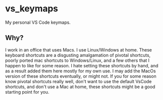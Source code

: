 # vs_keymaps
My personal VS Code keymaps.

## Why?
I work in an office that uses Macs. I use Linux/Windows at home. These keyboard shortcuts are a disgusting amalgamation of pivotal shortcuts, poorly ported mac shortcuts to Windows/Linux, and a few others that I happen to like for some reason. I hate setting these shortcuts by hand, and as a result added them here mostly for my own use. I may add the MacOs version of these shortcuts eventually, or might not. If you for some reason know pivotal shortcuts really well, don't want to use the default VsCode shortcuts, and don't use a Mac at home, these shortcuts might be a good starting point for you. 
